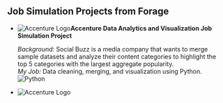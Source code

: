 ## Job Simulation Projects from Forage

* ![Accenture Logo](/Users/dqh/DataScience/jupyter/forage/Accenture/AccentureLogo.PNG)**Accenture Data Analytics and Visualization Job Simulation Project**<br>

  *Background:* Social Buzz is a media company that wants to merge sample datasets and analyze their content categories to highlight the top 5 categories with the largest aggregate popularity.<br>
  *My Job:* Data cleaning, merging, and visualization using Python. ![Python](https://img.shields.io/badge/Python-3776AB?style=flat&logo=python&logoColor=white)
*  ![Accenture Logo](/Users/dqh/DataScience/jupyter/forage/Accenture/AccentureLogo.PNG)
